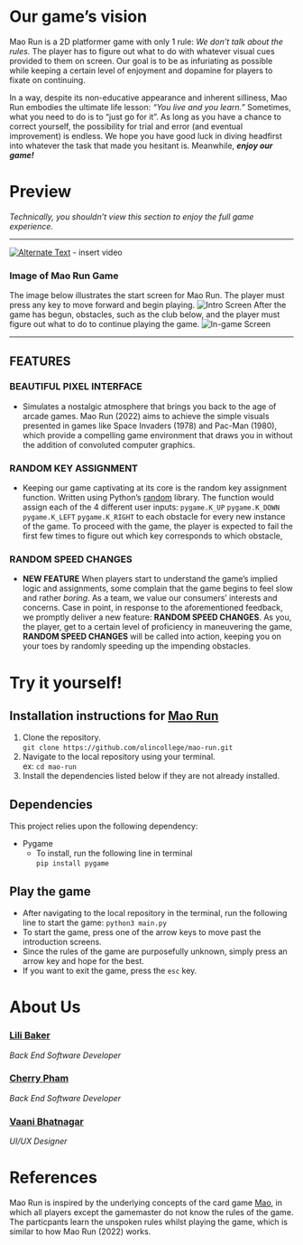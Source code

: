 # Our game’s vision

Mao Run is a 2D platformer game with only 1 rule: _We don’t talk about the rules._ The player has to figure out what to do with whatever visual cues provided to them on screen. Our goal is to be as infuriating as possible while keeping a certain level of enjoyment and dopamine for players to fixate on continuing.

In a way, despite its non-educative appearance and inherent silliness, Mao Run embodies the ultimate life lesson: _“You live and you learn.”_ Sometimes, what you need to do is to “just 
go for it”. As long as you have a chance to correct yourself, the possibility for trial and error (and eventual improvement) is endless. We hope you have good luck in diving headfirst into whatever the task that made you hesitant is. Meanwhile, ***enjoy our game!***

# Preview
_Technically, you shouldn’t view this section to enjoy the full game experience._
- - - 
[![Alternate Text]({image-url})]({video-url} "Link Title") - insert video
### Image of Mao Run Game
The image below illustrates the start screen for Mao Run. The player must press any key to move forward and begin playing.
![Intro Screen](https://i.ibb.co/CHDvSPq/mao-run-start-screen.png)
After the game has begun, obstacles, such as the club below, and the player must figure out what to do to continue playing the game.
![In-game Screen](https://i.ibb.co/kgF1TvS/mao-run-image.jpg)
- - - 
## FEATURES
### BEAUTIFUL PIXEL INTERFACE
* Simulates a nostalgic atmosphere that brings you back to the age of arcade games. Mao Run (2022) aims to achieve the simple visuals presented in games like Space Invaders (1978) and Pac-Man (1980), which provide a compelling game environment that draws you in without the addition of convoluted computer graphics.

### RANDOM KEY ASSIGNMENT
* Keeping our game captivating at its core is the random key assignment function. Written using Python’s [random](https://docs.python.org/3/library/random.html) library. The function would assign each of the 4 different user inputs: `pygame.K_UP` `pygame.K_DOWN` `pygame.K_LEFT` `pygame.K_RIGHT` to each obstacle for every new instance of the game. To proceed with the game, the player is expected to fail the first few times to figure out which key corresponds to which obstacle,

### RANDOM SPEED CHANGES
* **NEW FEATURE** When players start to understand the game’s implied logic and assignments, some complain that the game begins to feel slow and rather _boring_. As a team, we value our consumers’ interests and concerns. Case in point, in response to the aforementioned feedback, we promptly deliver a new feature: **RANDOM SPEED CHANGES**.
As you, the player, get to a certain level of proficiency in maneuvering the game, **RANDOM SPEED CHANGES** will be called into action, keeping you on your toes by randomly speeding up the impending obstacles.

# Try it yourself!

## Installation instructions for [Mao Run](https://github.com/olincollege/mao-run)
1. Clone the repository.<br>
    `git clone https://github.com/olincollege/mao-run.git`
2. Navigate to the local repository using your terminal.<br>
    ex: `cd mao-run`
3. Install the dependencies listed below if they are not already installed.

## Dependencies
This project relies upon the following dependency:
* Pygame
    * To install, run the following line in terminal <br>`pip install pygame`

## Play the game 
* After navigating to the local repository in the terminal, run the following line to start the game:
`python3 main.py`
* To start the game, press one of the arrow keys to move past the introduction screens.
* Since the rules of the game are purposefully unknown, simply press an arrow key and hope for the best.
* If you want to exit the game, press the `esc` key.

# About Us
### [Lili Baker](https://github.com/lilibaker)
*Back End Software Developer*

### [Cherry Pham](https://github.com/cherryyypham)
*Back End Software Developer*

### [Vaani Bhatnagar](https://github.com/vaanibhatnagar)
*UI/UX Designer*

# References
Mao Run is inspired by the underlying concepts of the card game [Mao](https://www.wikihow.com/Play-Mao), in which all players except the gamemaster do not know the rules of the game. The particpants learn the unspoken rules whilst playing the game, which is similar to how Mao Run (2022) works.